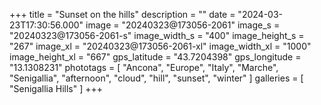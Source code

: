+++
title = "Sunset on the hills"
description = ""
date = "2024-03-23T17:30:56.000"
image = "20240323@173056-2061"
image_s = "20240323@173056-2061-s"
image_width_s = "400"
image_height_s = "267"
image_xl = "20240323@173056-2061-xl"
image_width_xl = "1000"
image_height_xl = "667"
gps_latitude = "43.7204398"
gps_longitude = "13.1308231"
phototags = [ "Ancona", "Europe", "Italy", "Marche", "Senigallia", "afternoon", "cloud", "hill", "sunset", "winter" ]
galleries = [ "Senigallia Hills" ]
+++
